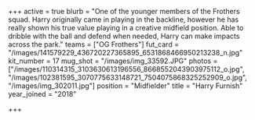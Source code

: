 +++
active = true
blurb = "One of the younger members of the Frothers squad. Harry originally came in playing in the backline, however he has really shown his true value playing in a creative midfield position. Able to dribble with the ball and defend when needed, Harry can make impacts across the park."
teams = ["OG Frothers"]
fut_card = "/images/141579229_436720227365895_6531868466950213238_n.jpg"
kit_number = 17
mug_shot = "/images/img_33592.JPG"
photos = ["/images/110314315_3103630613196556_8668552043903975112_o.jpg", "/images/102381595_3070775633148721_7504075868325252909_o.jpg", "/images/img_302011.jpg"]
position = "Midfielder"
title = "Harry Furnish"
year_joined = "2018"

+++
